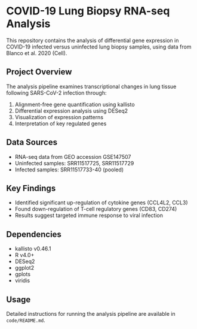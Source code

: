 # COVID-19 Lung Biopsy RNA-seq Analysis

This repository contains the analysis of differential gene expression in COVID-19 infected versus uninfected lung biopsy samples, using data from Blanco et al. 2020 (Cell).

## Project Overview
The analysis pipeline examines transcriptional changes in lung tissue following SARS-CoV-2 infection through:
1. Alignment-free gene quantification using kallisto
2. Differential expression analysis using DESeq2
3. Visualization of expression patterns
4. Interpretation of key regulated genes

## Data Sources 
- RNA-seq data from GEO accession GSE147507
- Uninfected samples: SRR11517725, SRR11517729
- Infected samples: SRR11517733-40 (pooled)

## Key Findings
- Identified significant up-regulation of cytokine genes (CCL4L2, CCL3)
- Found down-regulation of T-cell regulatory genes (CD83, CD274)
- Results suggest targeted immune response to viral infection

## Dependencies
- kallisto v0.46.1
- R v4.0+
- DESeq2
- ggplot2
- gplots
- viridis

## Usage
Detailed instructions for running the analysis pipeline are available in `code/README.md`.
